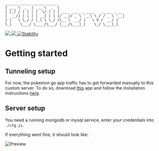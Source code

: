 ````
______ _____ _____ _____                               
| ___ \  _  |  __ \  _  |                              
| |_/ / | | | |  \/ | | | ___  ___ _ ____   _____ _ __ 
|  __/| | | | | __| | | |/ __|/ _ \ '__\ \ / / _ \ '__|
| |   \ \_/ / |_\ \ \_/ /\__ \  __/ |   \ V /  __/ |   
\_|    \___/ \____/\___/ |___/\___|_|    \_/ \___|_|   
````

<a href="#">
  <img src="https://img.shields.io/badge/Pokemon%20GO-0.33.0-blue.svg?style=flat-square" />
</a>
<a href="https://discord.gg/gu8ZUJp">
  <img src="https://img.shields.io/badge/Discord-Join%20Chat%20%E2%86%92-738bd7.svg?style=flat-square" />
</a>
<a href="https://nodejs.org/api/documentation.html#documentation_stability_index">
  <img src="https://img.shields.io/badge/stability-experimental-orange.svg?style=flat-square" alt="Stability" />
</a>

# Getting started

## Tunneling setup
For now, the pokemon go app traffic has to get forwarded manually to this custom server. To do so, download [this](https://github.com/rastapasta/pokemon-go-xposed/releases) app and follow the installation instructions [here](https://github.com/rastapasta/pokemon-go-xposed#how-to-use-it).

## Server setup

You need a running mongodb or mysql service, enter your credentials into ``./cfg.js``.

If everything went fine, it should look like:

![Preview](http://image.prntscr.com/image/6ce92058147b4067b8027c42258a198c.png "")